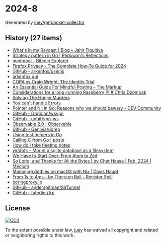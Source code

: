 # 2024-8

Generated by [juev/getpocket-collector](https://github.com/juev/getpocket-collector)

## History (27 items)

- [What's in my Raycast | Blog – Jahir Fiquitiva](https://jahir.dev/blog/whats-in-my-raycast)
- [Strategy pattern in Go | Redowan's Reflections](https://rednafi.com/go/strategy_pattern/)
- [mempool - Bitcoin Explorer](https://mempool.space/ru)
- [Firefox Privacy - The Complete How-To Guide for 2024](https://restoreprivacy.com/firefox-privacy/)
- [GitHub - arkenfox/user.js](https://github.com/arkenfox/user.js)
- [arkenfox gui](https://arkenfox.github.io/gui/)
- [COPA vs Craig Wright: The Identity Trial](https://blog.lopp.net/copa-vs-craig-wright-identity-trial/)
- [An Essential Guide For Mindful Posting – The Markup](https://themarkup.org/hello-world/2024/02/17/an-essential-guide-for-mindful-posting)
- [Considerations for a long-running Raspberry Pi # Chris Dzombak](https://www.dzombak.com/blog/2023/12/Considerations-for-a-long-running-Raspberry-Pi.html)
- [Solving The Honjin Murders](https://injuly.in/blog/honjin-murders/index.html)
- [You can't handle Errors](https://btmc.substack.com/p/you-cant-handle-errors)
- [Pointer and Nil in Go: Reasons why we should bewary - DEV Community](https://dev.to/labasubagia/pointer-and-nil-in-go-reasons-why-we-should-be-wary-1en1)
- [GitHub - Doridian/wsvpn](https://github.com/Doridian/wsvpn)
- [GitHub - unbit/vpn-ws](https://github.com/unbit/vpn-ws)
- [Observable 2.0 | Observable](https://observablehq.com/blog/observable-2-0)
- [GitHub - Genivia/ugrep](https://github.com/Genivia/ugrep)
- [Using test helpers in Go](https://eltonminetto.dev/en/post/2024-02-15-using-test-helpers/)
- [Calling C from Go | posts](https://ericchiang.github.io/post/cgo/)
- [How do I take fleeting notes](https://lazybear.io/posts/how-do-i-take-fleeting-notes/)
- [wddbfs – Mount a sqlite database as a filesystem](https://adamobeng.com/wddbfs-mount-a-sqlite-database-as-a-filesystem/)
- [We Have to Start Over: From Atom to Zed](https://zed.dev/blog/we-have-to-start-over)
- [So Long, and Thanks for All the Bytes | by Chet Haase | Feb, 2024 | Medium](https://chethaase.medium.com/so-long-and-thanks-for-all-the-bytes-02a4ef972f65)
- [Managing dotfiles on macOS with Nix | Davis Haupt](https://davi.sh/blog/2024/02/nix-home-manager/)
- [From 1s to 4ms - by Thorsten Ball - Register Spill](https://registerspill.thorstenball.com/p/from-1s-to-4ms)
- [boringproxy.io](https://boringproxy.io)
- [GitHub - anderspitman/SirTunnel](https://github.com/anderspitman/SirTunnel)
- [GitHub - fatedier/frp](https://github.com/fatedier/frp)

## License

[![CC0](https://mirrors.creativecommons.org/presskit/buttons/88x31/svg/cc-zero.svg)](https://creativecommons.org/publicdomain/zero/1.0/)

To the extent possible under law, [juev](https://github.com/juev) has waived all copyright and related or neighboring rights to this work.
